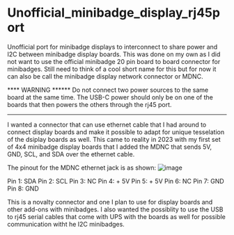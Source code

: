 # Unofficial_minibadge_display_rj45port
Unofficial port for minibadge displays to interconnect to share power and I2C between minibadge display boards. This was done on my own as I did not want to use the official minibadge 20 pin board to board connector for minibadges. Still need to think of a cool short name for this but for now it can also be call the minibadge display network connector or MDNC.

**** WARNING ******
Do not connect two power sources to the same board at the same time. The USB-C power should only be on one of the boards that then powers the others through the rj45 port.
*******************

I wanted a connector that can use ethernet cable that I had around to connect display boards and make it possible to adapt for unique tesselation of the dsiplay boards as well. This came to reality in 2023 with my first set of 4x4 minibadge display boards that I added the MDNC that sends 5V, GND, SCL, and SDA over the ethernet cable.

The pinout for the MDNC ethernet jack is as shown:
![image](https://github.com/user-attachments/assets/cfba36b3-be9d-4d74-b0de-3a3780ca7eea)

Pin 1: SDA
Pin 2: SCL
Pin 3: NC
Pin 4: + 5V
Pin 5: + 5V
Pin 6: NC
Pin 7: GND
Pin 8: GND

This is a novalty connector and one I plan to use for display boards and other add-ons with minibadges. I also wanted the possiblity to use the USB to rj45 serial cables that come with UPS with the boards as well for possible communication witht he I2C minibadges.

